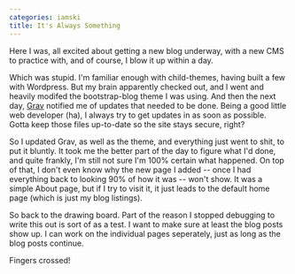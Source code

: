 ```yaml
---
categories: iamski
title: It's Always Something
---
```


Here I was, all excited about getting a new blog underway, with a new CMS to
practice with, and of course, I blow it up within a day.
<!--more-->
Which was stupid. I'm familiar enough with child-themes, having built a few with
Wordpress. But my brain apparently checked out, and I went and heavily modifed
the bootstrap-blog theme I was using. And then the next day, [Grav](https://getgrav.org/) notified me of updates that needed to be done. Being a good little web developer (ha), I always
try to get updates in as soon as possible. Gotta keep those files up-to-date so
the site stays secure, right?

So I updated Grav, as well as the theme, and everything just went to shit, to
put it bluntly. It took me the better part of the day to figure what I'd done,
and quite frankly, I'm still not sure I'm 100% certain what happened. On top of
that, I don't even know why the new page I added -- once I had everything back
to looking 90% of how it was -- won't show. It was a simple About page, but if I
try to visit it, it just leads to the default home page (which is just my blog
listings).

So back to the drawing board. Part of the reason I stopped debugging to write
this out is sort of as a test. I want to make sure at least the blog posts show
up. I can work on the individual pages seperately, just as long as the blog
posts continue.

Fingers crossed!
